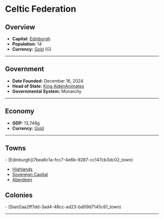 <!--UNDEDITED FILE, remove this entire line if this file has been edited!-->
# <!--NAME-->Celtic Federation<!--NAME-->

## Overview

- **Capital:** <!--CAPITAL_LINK-->[Edinburgh](7bea6c1a-fcc7-4e6b-9287-cc147cb3dc02_town)<!--CAPITAL_LINK-->
- **Population:** <!--POPULATION-->14<!--POPULATION-->
- **Currency:** <!--CURRENCY_LINK-->[Gold](Gold_currency)<!--CURRENCY_LINK--> (<!--CURRENCY_ABV-->G<!--CURRENCY_ABV-->)

---

## Government

- **Date Founded:** <!--FOUNDED-->December 16, 2024<!--FOUNDED-->
- **Head of State:** <!--LEADER_TITLE_LINK-->[King AidenAnimates](AidenAnimates_user)<!--LEADER_TITLE_LINK-->
- **Governmental System:** <!--GOVERNMENT-->Monarchy<!--GOVERNMENT-->

---

## Economy

- **GDP:** <!--GDP-->13,748g<!--GDP-->
- **Currency:** <!--CURRENCY_LINK-->[Gold](Gold_currency)<!--CURRENCY_LINK-->

---

## Towns

<!--TOWNS-->- [Edinburgh](7bea6c1a-fcc7-4e6b-9287-cc147cb3dc02_town)
- [Highlands](e8a36ba8-c03d-4383-9eeb-99559e639f68_town)
- [Sovereign Capital](5d697e83-38b0-4173-ab43-28d48f89965f_town)
- [Aberdeen](335f9a97-aec6-43b9-a340-0d6e2fce6b9f_town)<!--TOWNS-->

## Colonies

<!--COLONIES-->- [Sian](aa2ff7dd-3ad4-48cc-ad23-bd09d7145c61_town)<!--COLONIES-->

---